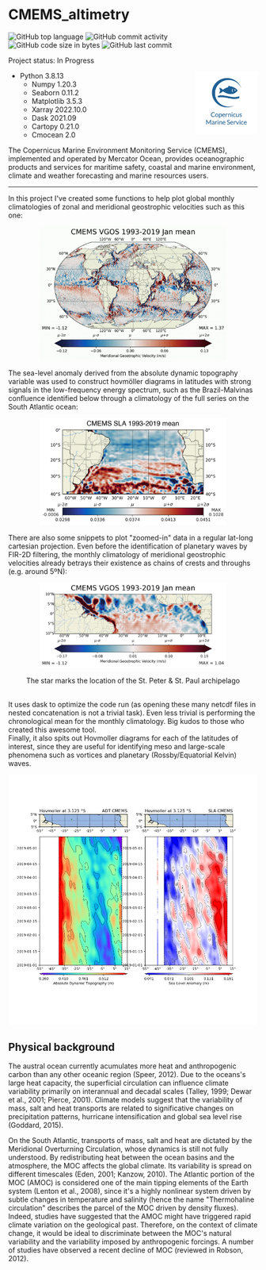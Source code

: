 # CMEMS_altimetry
 
![GitHub top language](https://img.shields.io/github/languages/top/hbatistuzzo/CMEMS_altimetry)
![GitHub commit activity](https://img.shields.io/github/commit-activity/m/hbatistuzzo/CMEMS_altimetry)
![GitHub code size in bytes](https://img.shields.io/github/languages/code-size/hbatistuzzo/CMEMS_altimetry)
![GitHub last commit](https://img.shields.io/github/last-commit/hbatistuzzo/CMEMS_altimetry)

Project status: In Progress

<img src="images/cmems.jpg" align="right" width="25%"/>

- Python 3.8.13
	- Numpy 1.20.3
	- Seaborn 0.11.2
	- Matplotlib 3.5.3
	- Xarray 2022.10.0
	- Dask 2021.09
	- Cartopy 0.21.0
	- Cmocean 2.0


The Copernicus Marine Environment Monitoring Service (CMEMS), implemented and operated by Mercator Ocean, provides oceanographic products and services for maritime safety, coastal and marine environment, climate and weather forecasting and marine resources users.

---

In this project I've created some functions to help plot global monthly climatologies of zonal and meridional geostrophic velocities such as this one: 
<p align="center"><img src="images/vgos.gif"alt="full"  width="75%"></p>

The sea-level anomaly derived from the absolute dynamic topography variable was used to construct hovmöller diagrams in latitudes with strong signals in the low-frequency energy spectrum, such as the Brazil-Malvinas confluence identified below through a climatology of the full series on the South Atlantic ocean:
<p align="center"><img src="images/sla_full_mean_SA.png"alt="full"  width="75%"></p>


There are also some snippets to plot "zoomed-in" data in a regular lat-long cartesian projection. Even before the identification of planetary waves by FIR-2D filtering, the monthly climatology of meridional geostrophic velocities already betrays their existence as chains of crests and throughs (e.g. around 5ºN):

<p align = "center">
<img src="images/vgos_Jan_mean_ilhas.png" alt="ilhas3" width="75%">
</p>

<p align = "center">
The star marks the location of the St. Peter & St. Paul archipelago
</p>

<br/>
It uses dask to optimize the code run (as opening these many netcdf files in nested concatenation is not a trivial task). Even less trivial is performing the chronological
mean for the monthly climatology. Big kudos to those who created this awesome tool.
<br/>
Finally, it also spits out Hovmoller diagrams for each of the latitudes of interest, since they are useful for identifying meso and large-scale phenomena such as vortices and planetary (Rossby/Equatorial Kelvin) waves.
<br/>

<p align = "center">
<img src="images/2019_3S.png" alt="ilhas5" width="100%">
</p>

## Physical background

The austral ocean currently acumulates more heat and anthropogenic carbon than any other oceanic region (Speer, 2012). Due to the oceans's large heat capacity, the superficial circulation can influence climate variability primarily
on interannual and decadal scales (Talley, 1999; Dewar et al., 2001; Pierce, 2001). Climate models suggest that the variability of mass, salt and heat transports are related to significative changes on precipitation patterns,
hurricane intensification and global sea level rise (Goddard, 2015).

On the South Atlantic, transports of mass, salt and heat are dictated by the Meridional Overturning Circulation, whose dynamics is still not fully understood. By redistributing heat between the ocean basins and the atmosphere,
the MOC affects the global climate. Its variability is spread on different timescales (Eden, 2001; Kanzow, 2010). The Atlantic portion of the MOC (AMOC) is considered one of the main tipping elements of the Earth system
(Lenton et al., 2008), since it's a highly nonlinear system driven by subtle changes in temperature and salinity (hence the name "Thermohaline circulation" describes the parcel of the MOC driven by density fluxes).
Indeed, studies have suggested that the AMOC might have triggered rapid climate variation on the geological past. Therefore, on the context of climate change, it would be ideal to discriminate between the MOC's natural variability
and the variability imposed by anthropogenic forcings. A number of studies have observed a recent decline of MOC (reviewed in Robson, 2012).

